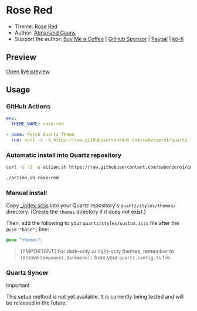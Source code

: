 # Rose Red

- Theme: [Rose Red](OBSIDIAN_THEME_URL%)
- Author: <a href="https://github.com/tu2-atmanand" target="_blank" rel="noopener noreferrer">Atmanand Gauns</a>
- Support the author: <a href="https://buymeacoffee.com/tu2_atmanand" target="_blank" rel="noopener noreferrer">Buy Me a Coffee</a> | <a href="https://github.com/sponsors/tu2-atmanand" target="_blank" rel="noopener noreferrer">GitHub Sponsor</a> | <a href="https://paypal.me/tu2atmanand" target="_blank" rel="noopener noreferrer">Paypal</a> | <a href="https://ko-fi.com/atmanandgauns" target="_blank" rel="noopener noreferrer">ko-fi</a>

## Preview

[Open live preview](https://quartz-themes.github.io/rose-red/)

## Usage

### GitHub Actions

```yaml
env:
  THEME_NAME: rose-red
```

```yaml
- name: Fetch Quartz Theme
  run: curl -s -S https://raw.githubusercontent.com/saberzero1/quartz-themes/master/action.sh | bash -s -- $THEME_NAME
```

### Automatic install into Quartz repository

```bash
curl -s -S -o action.sh https://raw.githubusercontent.com/saberzero1/quartz-themes/master/action.sh

./action.sh rose-red
```

### Manual install

Copy [\_index.scss](./_index.scss) into your Quartz repository's `quartz/styles/themes/` directory. (Create the `themes` directory if it does not exist.)

Then, add the following to your `quartz/styles/custom.scss` file after the `@use "base";` line:

```scss
@use "themes";
```

> [!IMPORTANT] For dark-only or light-only themes, remember to remove `Component.Darkmode()` from your `quartz.config.ts` file.

### Quartz Syncer

> [!IMPORTANT]
> This setup method is not yet available. It is currently being tested and will be released in the future.
